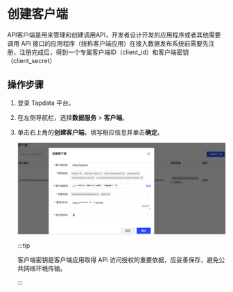 # 创建客户端

API客户端是用来管理和创建调用API，开发者设计开发的应用程序或者其他需要调用 API 接口的应用程序（统称客户端应用）在接入数据发布系统前需要先注册，注册完成后，得到一个专属客户端ID（client_id）和客户端密钥（client_secret）

## 操作步骤

1. 登录 Tapdata 平台。

2. 在左侧导航栏，选择**数据服务** > **客户端**。

3. 单击右上角的**创建客户端**，填写相应信息并单击**确定**。

   ![](../../images/create_api_client.png)

   :::tip

   客户端密钥是客户端应用取得 API 访问授权的重要依据，应妥善保存，避免公共网络环境传输。

   :::

